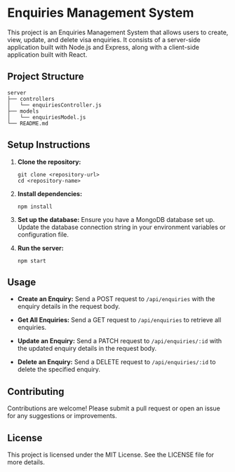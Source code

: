 # Enquiries Management System

This project is an Enquiries Management System that allows users to create, view, update, and delete visa enquiries. It consists of a server-side application built with Node.js and Express, along with a client-side application built with React.

## Project Structure

```
server
├── controllers
│   └── enquiriesController.js
├── models
│   └── enquiriesModel.js
└── README.md
```

## Setup Instructions

1. **Clone the repository:**
   ```
   git clone <repository-url>
   cd <repository-name>
   ```

2. **Install dependencies:**
   ```
   npm install
   ```

3. **Set up the database:**
   Ensure you have a MongoDB database set up. Update the database connection string in your environment variables or configuration file.

4. **Run the server:**
   ```
   npm start
   ```

## Usage

- **Create an Enquiry:**
  Send a POST request to `/api/enquiries` with the enquiry details in the request body.

- **Get All Enquiries:**
  Send a GET request to `/api/enquiries` to retrieve all enquiries.

- **Update an Enquiry:**
  Send a PATCH request to `/api/enquiries/:id` with the updated enquiry details in the request body.

- **Delete an Enquiry:**
  Send a DELETE request to `/api/enquiries/:id` to delete the specified enquiry.

## Contributing

Contributions are welcome! Please submit a pull request or open an issue for any suggestions or improvements.

## License

This project is licensed under the MIT License. See the LICENSE file for more details.